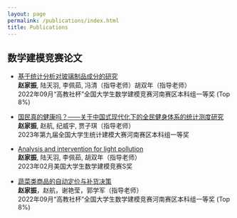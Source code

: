 ```yaml
---
layout: page
permalink: /publications/index.html
title: Publications
---
```


## 数学建模竞赛论文

- [基于统计分析对玻璃制品成分的研究](https://jiazhenzhao.github.io/mypaper/modeling/202209CUMCM.pdf)<br>
  **赵家振**, 陆天羽, 李佩茹, 冯清（指导老师）胡双年（指导老师）<br>
  2022年09月“高教社杯”全国大学生数学建模竞赛河南赛区本科组一等奖 (Top 8%)<br>



- [国民真的健康吗？——关于中国式现代化下的全民健身体系的统计测度研究](https://jiazhenzhao.github.io/mypaper/modeling/A17.pdf)<br>
  **赵家振**, 赵航, 纪威宇, 贾子琪（指导老师）<br>
  2023年第九届全国大学生统计建模大赛河南赛区本科组一等奖<br>



- [Analysis and intervention for light pollution](https://jiazhenzhao.github.io/mypaper/modeling/202302COMAP.pdf)<br>
  **赵家振**, 陆天羽, 李佩茹, 胡双年（指导老师）<br>
  2023年02月美国大学生数学建模竞赛S奖<br>



- [蔬菜类商品的自动定价与补货决策](https://jiazhenzhao.github.io/mypaper/modeling/202309CUMCM.pdf)	<br>
**赵家振**，赵航，谢艳莹，郭学军（指导老师）<br>
2022年09月“高教社杯”全国大学生数学建模竞赛河南赛区本科组一等奖 (Top 8%)<br>
